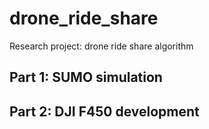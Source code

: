 # drone_ride_share
Research project: drone ride share algorithm

## Part 1: SUMO simulation

## Part 2: DJI F450 development
